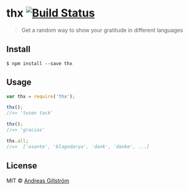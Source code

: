 # thx [![Build Status](https://travis-ci.org/gillstrom/thx.svg?branch=master)](https://travis-ci.org/gillstrom/thx)

> Get a random way to show your gratitude in different languages


## Install

```
$ npm install --save thx
```


## Usage

```js
var thx = require('thx');

thx();
//=> 'tusen tack'

thx();
//=> 'gracias'

thx.all; 
//=>  ['asante', 'blagodarya', 'dank', 'danke', ...]
```


## License

MIT © [Andreas Gillström](http://github.com/gillstrom)

